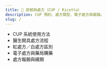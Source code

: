 ```yaml
---
title: 💊 掛號與處方（CUP / Ricetta）
description: CUP 預約、處方類型、電子處方與報銷。
slug: /
---
```


- CUP 系統使用方法
- 醫生開具處方流程
- 紅處方／白處方區別
- 電子處方與藥局購藥
- 處方報銷與續期
